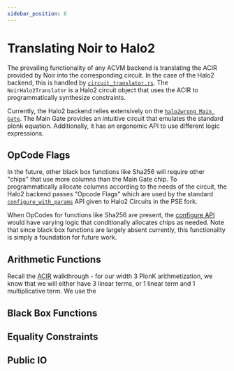 ```yaml
---
sidebar_position: 6
---
```


# Translating Noir to Halo2
The prevailing functionality of any ACVM backend is translating the ACIR provided by Noir into the corresponding circuit. In the case of the Halo2 backend, this is handled by [`circuit_translator.rs`](https://github.com/Ethan-000/halo2_backend/blob/master/crates/noir_halo2_backend_pse/src/circuit_translator.rs). The `NoirHalo2Translator` is a Halo2 circuit object that uses the ACIR to programmatically synthesize constraints.

Currently, the Halo2 backend relies extensively on the [`halo2wrong Main Gate`](https://github.com/privacy-scaling-explorations/halo2wrong/tree/master/maingate). The Main Gate provides an intuitive circuit that emulates the standard plonk equation. Additionally, it has an ergonomic API to use different logic expressions.


## OpCode Flags
In the future, other black box functions like Sha256 will require other "chips" that use more columns than the Main Gate chip. To programmatically allocate columns according to the needs of the circuit, the Halo2 backend passes "Opcode Flags" which are used by the standard [`configure_with_params`](https://github.com/Ethan-000/halo2_backend/blob/master/crates/noir_halo2_backend_pse/src/circuit_translator.rs#L43) API given to Halo2 Circuits in the PSE fork.

When OpCodes for functions like Sha256 are present, the [configure API](https://github.com/Ethan-000/halo2_backend/blob/master/crates/noir_halo2_backend_pse/src/halo2_plonk_api.rs#L105-L121) would have varying logic that conditionally allocates chips as needed. Note that since black box functions are largely absent currently, this functionality is simply a foundation for future work.

## Arithmetic Functions
Recall the [ACIR](./3_acir.md) walkthrough - for our width 3 PlonK arithmetization, we know that we will either have 3 linear terms, or 1 linear term and 1 multiplicative term. We use the 
## Black Box Functions

## Equality Constraints

## Public IO